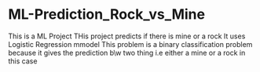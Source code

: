 # ML-Prediction_Rock_vs_Mine

This is a ML Project 
THis project predicts if there is mine or a rock 
It uses Logistic Regression mmodel
This problem is a binary classification problem because it gives the prediction b\w two thing i.e either a mine or a rock in this case
